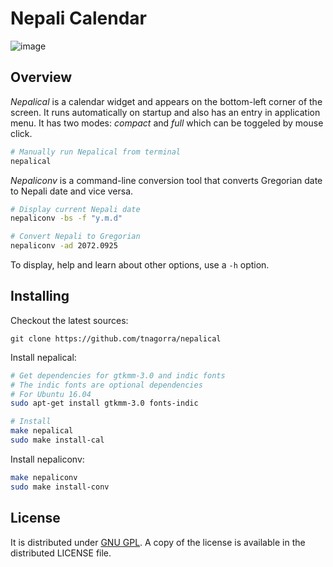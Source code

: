 # Nepali Calendar
![image](https://cloud.githubusercontent.com/assets/4928045/11301994/c059a502-8fc2-11e5-99fc-9875167f4eba.png)

## Overview
*Nepalical* is a calendar widget and appears on the bottom-left corner of the screen. It runs automatically on startup and also has an entry in application menu. It has two modes: *compact* and *full* which can be toggeled by mouse click.

```bash
# Manually run Nepalical from terminal
nepalical
```
*Nepaliconv* is a command-line conversion tool that converts Gregorian date to Nepali date and vice versa.

```bash
# Display current Nepali date
nepaliconv -bs -f "y.m.d"

# Convert Nepali to Gregorian
nepaliconv -ad 2072.0925
```

To display, help and learn about other options, use a ```-h``` option.

## Installing
Checkout the latest sources:

    git clone https://github.com/tnagorra/nepalical

Install nepalical:

```bash
# Get dependencies for gtkmm-3.0 and indic fonts
# The indic fonts are optional dependencies
# For Ubuntu 16.04
sudo apt-get install gtkmm-3.0 fonts-indic

# Install
make nepalical
sudo make install-cal
```

Install nepaliconv:

```bash
make nepaliconv
sudo make install-conv
```

## License
It is distributed under [GNU GPL][1]. A copy of the license is available in the distributed LICENSE file.


[1]: http://www.gnu.org/licenses/gpl.txt
